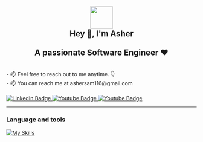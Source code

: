 <h2 align="center">
<img src="https://emojis.slackmojis.com/emojis/images/1531849430/4246/blob-sunglasses.gif?1531849430" width="60"/> 
<br/> 
Hey 👋, I'm Asher<br><br>
A passionate Software Engineer ❤️
</h2>

<br>
- 📫 Feel free to reach out to me anytime. 👇
<br>
- 📫 You can reach me at ashersam116@gmail.com
<br>
<br>

<div id="badges" >
  <a href="https://www.linkedin.com/">
    <img src="https://img.shields.io/badge/LinkedIn-%230077B5.svg?style=for-the-badge&logo=linkedin&logoColor=white" alt="LinkedIn Badge"/>
  </a>
  <a href="https://t.me/ashermuzic">
    <img src="https://img.shields.io/badge/Telegram-red?style=for-the-badge&logo=telegram&logoColor=white" alt="Youtube Badge"/>
  </a>
   <a href="https://www.instagram.com/ashermuzic/">
    <img src="https://img.shields.io/badge/Instagram-E47?style=for-the-badge&logo=telegram&logoColor=white" alt="Youtube Badge"/>
  </a>
</div>


---

### Language and tools

[![My Skills](https://skillicons.dev/icons?i=js,babel,bootstrap,react,graphql,jest,mysql,nextjs,redux,tailwind,nodejs,html,ts,sass,python,express,php,css,figma,git,heroku,vercel,firebase,cpp,java,mongo&theme=dark)](https://skillicons.dev)
